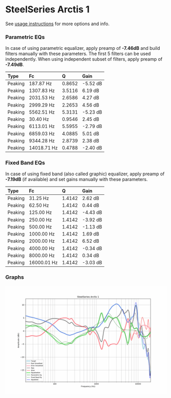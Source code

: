 # SteelSeries Arctis 1
See [usage instructions](https://github.com/jaakkopasanen/AutoEq#usage) for more options and info.

### Parametric EQs
In case of using parametric equalizer, apply preamp of **-7.46dB** and build filters manually
with these parameters. The first 5 filters can be used independently.
When using independent subset of filters, apply preamp of **-7.49dB**.

| Type    | Fc          |      Q | Gain     |
|:--------|:------------|:-------|:---------|
| Peaking | 187.87 Hz   | 0.8652 | -5.52 dB |
| Peaking | 1307.83 Hz  | 3.5116 | 6.19 dB  |
| Peaking | 2031.53 Hz  | 2.6586 | 4.27 dB  |
| Peaking | 2999.29 Hz  | 2.2653 | 4.56 dB  |
| Peaking | 5562.51 Hz  | 5.3131 | -5.23 dB |
| Peaking | 30.40 Hz    | 0.9546 | 2.45 dB  |
| Peaking | 6113.01 Hz  | 5.5955 | -2.79 dB |
| Peaking | 6859.03 Hz  | 4.0885 | 5.01 dB  |
| Peaking | 9344.28 Hz  | 2.8739 | 2.38 dB  |
| Peaking | 14018.71 Hz | 0.4788 | -2.40 dB |

### Fixed Band EQs
In case of using fixed band (also called graphic) equalizer, apply preamp of **-7.19dB**
(if available) and set gains manually with these parameters.

| Type    | Fc          |      Q | Gain     |
|:--------|:------------|:-------|:---------|
| Peaking | 31.25 Hz    | 1.4142 | 2.62 dB  |
| Peaking | 62.50 Hz    | 1.4142 | 0.44 dB  |
| Peaking | 125.00 Hz   | 1.4142 | -4.43 dB |
| Peaking | 250.00 Hz   | 1.4142 | -3.92 dB |
| Peaking | 500.00 Hz   | 1.4142 | -1.13 dB |
| Peaking | 1000.00 Hz  | 1.4142 | 1.69 dB  |
| Peaking | 2000.00 Hz  | 1.4142 | 6.52 dB  |
| Peaking | 4000.00 Hz  | 1.4142 | -0.34 dB |
| Peaking | 8000.00 Hz  | 1.4142 | 0.34 dB  |
| Peaking | 16000.01 Hz | 1.4142 | -3.03 dB |

### Graphs
![](./SteelSeries%20Arctis%201.png)